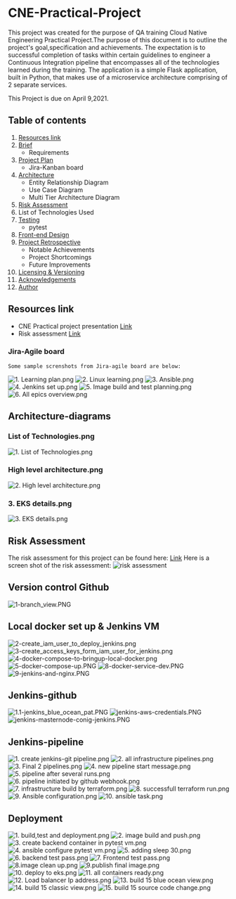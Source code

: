 # CNE-Practical-Project

This project was created for the purpose of QA training Cloud 
Native Engineering Practical Project.The purpose of this 
document is to outline the project's goal,specification and 
achievements.  The expectation is to successful completion of
tasks within certain guidelines to engineer a Continuous 
Integration pipeline that encompasses all of the technologies
learned during the training. The application is a simple 
Flask application, built in Python, that makes use of a 
microservice architecture comprising of 2 separate services.

This Project is due on April 9,2021. 

## Table of contents

1. [Resources link](https://github.com/sashumi/CNE-Practical-Project/tree/main#resources-link)
2. [Brief](https://github.com/sashumi/CNE-Practical-Project/tree/main#brief)
    * Requirements
3. [Project Plan](https://github.com/sashumi/CNE-Practical-Project/tree/main#project-plan)
    * Jira-Kanban board
4. [Architecture](https://github.com/sashumi/CNE-Practical-Project/tree/main#architecture)
    * Entity Relationship Diagram
    * Use Case Diagram
    * Multi Tier Architecture Diagram
5. [Risk Assessment](https://github.com/sashumi/CNE-Practical-Project/tree/main#risk-assessment)
6. List of Technologies Used
7. [Testing](https://github.com/sashumi/CNE-Practical-Project/tree/main#testing)
    * pytest
8. [Front-end Design](https://github.com/sashumi/CNE-Practical-Project#front-end)
9. [Project Retrospective](https://github.com/sashumi/CNE-Practical-Project/tree/main#Project-Retrospective)
    * Notable Achievements
    * Project Shortcomings
    * Future Improvements
10. [Licensing & Versioning](https://github.com/sashumi/CNE-Practical-Project#licensing--versioning)
11. [Acknowledgements](https://github.com/sashumi/CNE-Practical-Project/tree/main#Acknowledgements)
12. [Author](https://github.com/sashumi/CNE-Practical-Project/tree/main#Author)


## Resources link

* CNE Practical project presentation [Link](https://github.com/sashumi/CNE-Practical-Project/blob/6d1954accaaa4357e7b9331c9d0712b19de24a1b/SHAMSI%E2%80%99s%20Book%20Corner%20-%20CRUD%20Project.pptx)
* Risk assessment [Link](https://github.com/sashumi/CNE-Practical-Project/blob/2e88d50a40b0ff07ce053c6de22130048b3b0ca1/Risk%20assessment-%20CNE%20practical%20project.pdf)

### Jira-Agile board
    Some sample screnshots from Jira-agile board are below:
   ![1. Learning plan.png](https://github.com/sashumi/CNE-Practical-Project/blob/632cc724a3510ea122bff6b81259986129e34f1d/docs/Jira/1.%20Learning%20plan.png)
   ![2. Linux learning.png](https://github.com/sashumi/CNE-Practical-Project/blob/632cc724a3510ea122bff6b81259986129e34f1d/docs/Jira/2.%20Linux%20learning.png)
   ![3. Ansible.png](https://github.com/sashumi/CNE-Practical-Project/blob/632cc724a3510ea122bff6b81259986129e34f1d/docs/Jira/3.%20Ansible.png)
   ![4. Jenkins set up.png](https://github.com/sashumi/CNE-Practical-Project/blob/632cc724a3510ea122bff6b81259986129e34f1d/docs/Jira/4.%20Jenkins%20set%20up.png)
   ![5. Image build and test planning.png](https://github.com/sashumi/CNE-Practical-Project/blob/632cc724a3510ea122bff6b81259986129e34f1d/docs/Jira/5.%20Image%20build%20and%20test%20planning.png)
   ![6. All epics overview.png](https://github.com/sashumi/CNE-Practical-Project/blob/632cc724a3510ea122bff6b81259986129e34f1d/docs/Jira/6.%20All%20epics%20overview.png)

## Architecture-diagrams

### List of Technologies.png
   ![1. List of Technologies.png](https://github.com/sashumi/CNE-Practical-Project/blob/77475cb52286b34decc896aa10ad9cf14c135189/docs/diagrams/1.%20List%20of%20Technologies.png)
### High level architecture.png
   ![2. High level architecture.png](https://github.com/sashumi/CNE-Practical-Project/blob/77475cb52286b34decc896aa10ad9cf14c135189/docs/diagrams/2.%20High%20level%20architecture.png)
### 3. EKS details.png
   ![3. EKS details.png](https://github.com/sashumi/CNE-Practical-Project/blob/77475cb52286b34decc896aa10ad9cf14c135189/docs/diagrams/3.%20EKS%20details.png)


## Risk Assessment
   The risk assessment for this project can be found here: [Link](https://github.com/sashumi/CNE-Practical-Project/blob/2e88d50a40b0ff07ce053c6de22130048b3b0ca1/Risk%20assessment-%20CNE%20practical%20project.pdf)
   Here is a screen shot of the risk assessment:
![risk assessment](https://github.com/sashumi/CNE-Practical-Project/blob/34934c3ca4ada1b942d75fba5f16b63bd51da4a9/docs/Risk%20assessment/Risk%20assessment.png)

## Version control Github
   ![1-branch_view.PNG](https://github.com/sashumi/CNE-Practical-Project/blob/f73d400c719d2c016115427ac6c4bdb0e17a69ae/docs/phase1/images/1-branch_view.PNG)
   

## Local docker set up & Jenkins VM 
![2-create_iam_user_to_deploy_jenkins.png](https://github.com/sashumi/CNE-Practical-Project/blob/f73d400c719d2c016115427ac6c4bdb0e17a69ae/docs/phase1/images/2-create_iam_user_to_deploy_jenkins.png)
![3-create_access_keys_form_iam_user_for_jenkins.png](https://github.com/sashumi/CNE-Practical-Project/blob/f73d400c719d2c016115427ac6c4bdb0e17a69ae/docs/phase1/images/3-create_access_keys_form_iam_user_for_jenkins.png)
![4-docker-compose-to-bringup-local-docker.png](https://github.com/sashumi/CNE-Practical-Project/blob/f73d400c719d2c016115427ac6c4bdb0e17a69ae/docs/phase1/images/4-docker-compose-to-bringup-local-docker.png)
![5-docker-compose-up.PNG](https://github.com/sashumi/CNE-Practical-Project/blob/f73d400c719d2c016115427ac6c4bdb0e17a69ae/docs/phase1/images/5-docker-compose-up.PNG)
![8-docker-service-dev.PNG](https://github.com/sashumi/CNE-Practical-Project/blob/f73d400c719d2c016115427ac6c4bdb0e17a69ae/docs/phase1/images/8-docker-service-dev.PNG)
![9-jenkins-and-nginx.PNG](https://github.com/sashumi/CNE-Practical-Project/blob/f73d400c719d2c016115427ac6c4bdb0e17a69ae/docs/phase1/images/9-jenkins-and-nginx.PNG)


## Jenkins-github
   ![1.1-jenkins_blue_ocean_pat.PNG](https://github.com/sashumi/CNE-Practical-Project/blob/f73d400c719d2c016115427ac6c4bdb0e17a69ae/docs/phase2/images/1.1-jenkins_blue_ocean_pat.PNG)
   ![jenkins-aws-credentials.PNG](https://github.com/sashumi/CNE-Practical-Project/blob/f73d400c719d2c016115427ac6c4bdb0e17a69ae/docs/phase2/images/jenkins-aws-credentials.PNG)
   ![jenkins-masternode-conig-jenkins.PNG](https://github.com/sashumi/CNE-Practical-Project/blob/f73d400c719d2c016115427ac6c4bdb0e17a69ae/docs/phase2/images/jenkins-masternode-conig-jenkins.PNG)

## Jenkins-pipeline
   ![1. create jenkins-git pipeline.png](https://github.com/sashumi/CNE-Practical-Project/blob/3929bdfd42706be0738ec7d64047af799f88cb03/docs/jenkins-pipeline/1.%20create%20jenkins-git%20pipeline.png)
   ![2. all infrastructure pipelines.png](https://github.com/sashumi/CNE-Practical-Project/blob/3929bdfd42706be0738ec7d64047af799f88cb03/docs/jenkins-pipeline/2.%20all%20infrastructure%20pipelines.png)
   ![3. Final 2 pipelines.png](https://github.com/sashumi/CNE-Practical-Project/blob/3929bdfd42706be0738ec7d64047af799f88cb03/docs/jenkins-pipeline/3.%20Final%202%20pipelines.png)
   ![4. new pipeline start message.png](https://github.com/sashumi/CNE-Practical-Project/blob/3929bdfd42706be0738ec7d64047af799f88cb03/docs/jenkins-pipeline/4.%20new%20pipeline%20start%20message.png)
   ![5. pipeline after several runs.png](https://github.com/sashumi/CNE-Practical-Project/blob/3929bdfd42706be0738ec7d64047af799f88cb03/docs/jenkins-pipeline/5.%20pipeline%20after%20several%20runs.png)
   ![6. pipeline initiated by github webhook.png](https://github.com/sashumi/CNE-Practical-Project/blob/3929bdfd42706be0738ec7d64047af799f88cb03/docs/jenkins-pipeline/6.%20pipeline%20initiated%20by%20github%20webhook.png)
   ![7. infrastructure build by terraform.png](https://github.com/sashumi/CNE-Practical-Project/blob/3929bdfd42706be0738ec7d64047af799f88cb03/docs/jenkins-pipeline/7.%20infrastructure%20build%20by%20terraform.png)
   ![8. successfull terraform run.png](https://github.com/sashumi/CNE-Practical-Project/blob/3929bdfd42706be0738ec7d64047af799f88cb03/docs/jenkins-pipeline/8.%20successfull%20terraform%20run.png)
   ![9. Ansible configuration.png](https://github.com/sashumi/CNE-Practical-Project/blob/3929bdfd42706be0738ec7d64047af799f88cb03/docs/jenkins-pipeline/9.%20Ansible%20configuration.png)
   ![10. ansible task.png](https://github.com/sashumi/CNE-Practical-Project/blob/3929bdfd42706be0738ec7d64047af799f88cb03/docs/jenkins-pipeline/10.%20ansible%20task.png)
   
## Deployment
![1. build,test and deployment.png](https://github.com/sashumi/CNE-Practical-Project/blob/7afb151f19fb5724af4d81a18083d00ac35f9683/docs/deployment/1.%20build,test%20and%20deployment.png)
![2. image build and push.png](https://github.com/sashumi/CNE-Practical-Project/blob/7afb151f19fb5724af4d81a18083d00ac35f9683/docs/deployment/2.%20image%20build%20and%20push.png)
![3. create backend container in pytest vm.png](https://github.com/sashumi/CNE-Practical-Project/blob/7afb151f19fb5724af4d81a18083d00ac35f9683/docs/deployment/3.%20create%20backend%20container%20in%20pytest%20vm.png)
![4. ansible configure pytest vm.png](https://github.com/sashumi/CNE-Practical-Project/blob/7afb151f19fb5724af4d81a18083d00ac35f9683/docs/deployment/4.%20ansible%20configure%20pytest%20vm.png)
![5. adding sleep 30.png](https://github.com/sashumi/CNE-Practical-Project/blob/7afb151f19fb5724af4d81a18083d00ac35f9683/docs/deployment/5.%20adding%20sleep%2030.png)
![6. backend test pass.png](https://github.com/sashumi/CNE-Practical-Project/blob/7afb151f19fb5724af4d81a18083d00ac35f9683/docs/deployment/6.%20backend%20test%20pass.png)
![7. Frontend test pass.png](https://github.com/sashumi/CNE-Practical-Project/blob/7afb151f19fb5724af4d81a18083d00ac35f9683/docs/deployment/7.%20Frontend%20test%20pass.png)
![8.image clean up.png](https://github.com/sashumi/CNE-Practical-Project/blob/7afb151f19fb5724af4d81a18083d00ac35f9683/docs/deployment/8.image%20clean%20up.png)
![9.publish final image.png](https://github.com/sashumi/CNE-Practical-Project/blob/7afb151f19fb5724af4d81a18083d00ac35f9683/docs/deployment/9.publish%20final%20image.png)
![10. deploy to eks.png](https://github.com/sashumi/CNE-Practical-Project/blob/7afb151f19fb5724af4d81a18083d00ac35f9683/docs/deployment/10.%20deploy%20to%20eks.png)
![11. all containers ready.png](https://github.com/sashumi/CNE-Practical-Project/blob/7afb151f19fb5724af4d81a18083d00ac35f9683/docs/deployment/11.%20all%20containers%20ready.png)
![12. Load balancer Ip address.png](https://github.com/sashumi/CNE-Practical-Project/blob/7afb151f19fb5724af4d81a18083d00ac35f9683/docs/deployment/12.%20Load%20balancer%20Ip%20address.png)
![13. build 15 blue ocean view.png](https://github.com/sashumi/CNE-Practical-Project/blob/7afb151f19fb5724af4d81a18083d00ac35f9683/docs/deployment/13.%20build%2015%20blue%20ocean%20view.png)
![14. build 15 classic view.png](https://github.com/sashumi/CNE-Practical-Project/blob/7afb151f19fb5724af4d81a18083d00ac35f9683/docs/deployment/14.%20build%2015%20classic%20view.png)
![15. build 15 source code change.png](https://github.com/sashumi/CNE-Practical-Project/blob/7afb151f19fb5724af4d81a18083d00ac35f9683/docs/deployment/15.%20build%2015%20source%20code%20change.png)

## 